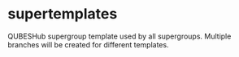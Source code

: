 # supertemplates
QUBESHub supergroup template used by all supergroups. Multiple branches will be created for different templates.
